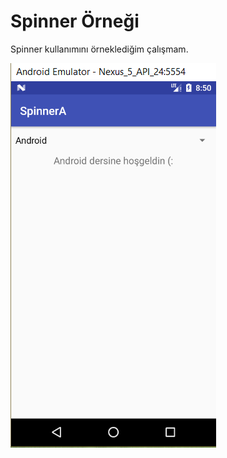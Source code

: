 
# Spinner Örneği
  
Spinner kullanımını örneklediğim çalışmam.

![alt text](https://github.com/gokankorkmaz/Spinner/blob/master/app/src/main/res/drawable/res.png)
 